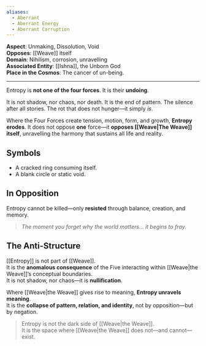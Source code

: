 ```yaml
---
aliases:
  - Aberrant
  - Aberrant Energy
  - Aberrant Corruption
---
```

**Aspect**: Unmaking, Dissolution, Void  
**Opposes**: [[Weave]] itself  
**Domain**: Nihilism, corrosion, unravelling  
**Associated Entity**: [[Ishna]], the Unborn God  
**Place in the Cosmos**: The cancer of un-being.

---

Entropy is **not one of the four forces**. It is their **undoing**.

It is not shadow, nor chaos, nor death. It is the end of pattern. The silence after all stories. The rot that does not hunger—it simply *is*.

Where the Four Forces create tension, motion, form, and growth, **Entropy erodes**. It does not oppose **one** force—it **opposes [[Weave|The Weave]] itself**, unravelling the harmony that sustains all life and reality.

## Symbols
- A cracked ring consuming itself.
- A blank circle or static void.
## In Opposition
Entropy cannot be killed—only **resisted** through balance, creation, and memory.

> *The moment you forget why the world matters… it begins to fray.*

## The Anti-Structure

[[Entropy]] is not part of [[Weave]].  
It is the **anomalous consequence** of the Five interacting within [[Weave|the Weave]]’s conceptual boundaries.  
It is not shadow, nor chaos—it is **nullification**.  

Where [[Weave|the Weave]] gives rise to meaning, **Entropy unravels meaning**.  
It is the **collapse of pattern, relation, and identity**, not by opposition—but by negation.

> Entropy is not the dark side of [[Weave|the Weave]].  
> It is the space where [[Weave|the Weave]] does not—and cannot—exist.